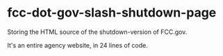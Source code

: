 fcc-dot-gov-slash-shutdown-page
===============================

Storing the HTML source of the shutdown-version of FCC.gov.

It's an entire agency website, in 24 lines of code.

